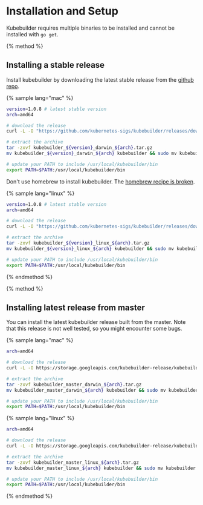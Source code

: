 # Installation and Setup

Kubebuilder requires multiple binaries to be installed and cannot be installed with `go get`.

{% method %}

## Installing a stable release

Install kubebuilder by downloading the latest stable release from the
[github repo](https://github.com/kubernetes-sigs/kubebuilder/releases).

{% sample lang="mac" %}
```bash
version=1.0.8 # latest stable version
arch=amd64

# download the release
curl -L -O "https://github.com/kubernetes-sigs/kubebuilder/releases/download/v${version}/kubebuilder_${version}_darwin_${arch}.tar.gz"

# extract the archive
tar -zxvf kubebuilder_${version}_darwin_${arch}.tar.gz
mv kubebuilder_${version}_darwin_${arch} kubebuilder && sudo mv kubebuilder /usr/local/

# update your PATH to include /usr/local/kubebuilder/bin
export PATH=$PATH:/usr/local/kubebuilder/bin
```

Don't use homebrew to install kubebuilder. The [homebrew recipe is broken](https://github.com/Homebrew/homebrew-core/issues/44175).

{% sample lang="linux" %}
```bash
version=1.0.8 # latest stable version
arch=amd64

# download the release
curl -L -O "https://github.com/kubernetes-sigs/kubebuilder/releases/download/v${version}/kubebuilder_${version}_linux_${arch}.tar.gz"

# extract the archive
tar -zxvf kubebuilder_${version}_linux_${arch}.tar.gz
mv kubebuilder_${version}_linux_${arch} kubebuilder && sudo mv kubebuilder /usr/local/

# update your PATH to include /usr/local/kubebuilder/bin
export PATH=$PATH:/usr/local/kubebuilder/bin
```

{% endmethod %}

{% method %}

## Installing latest release from master

You can install the latest kubebuilder release built from the master. Note that
this release is not well tested, so you might encounter some bugs.

{% sample lang="mac" %}
```bash
arch=amd64

# download the release
curl -L -O https://storage.googleapis.com/kubebuilder-release/kubebuilder_master_darwin_${arch}.tar.gz

# extract the archive
tar -zxvf kubebuilder_master_darwin_${arch}.tar.gz
mv kubebuilder_master_darwin_${arch} kubebuilder && sudo mv kubebuilder /usr/local/

# update your PATH to include /usr/local/kubebuilder/bin
export PATH=$PATH:/usr/local/kubebuilder/bin
```
{% sample lang="linux" %}
```bash
arch=amd64

# download the release
curl -L -O https://storage.googleapis.com/kubebuilder-release/kubebuilder_master_linux_${arch}.tar.gz

# extract the archive
tar -zxvf kubebuilder_master_linux_${arch}.tar.gz
mv kubebuilder_master_linux_${arch} kubebuilder && sudo mv kubebuilder /usr/local/

# update your PATH to include /usr/local/kubebuilder/bin
export PATH=$PATH:/usr/local/kubebuilder/bin
```
{% endmethod %}
